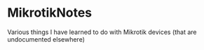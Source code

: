 # MikrotikNotes
Various things I have learned to do with Mikrotik devices (that are undocumented elsewhere)
